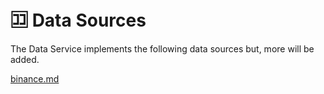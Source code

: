 # 🈁 Data Sources

The Data Service implements the following data sources but, more will be added.

[binance.md](binance.md "mention")
